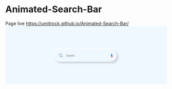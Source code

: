 # Animated-Search-Bar
Page live https://umitrock.github.io/Animated-Search-Bar/
<img src="https://github.com/UmitRock/Animated-Search-Bar/blob/main/page.png?raw=true" alt="">
